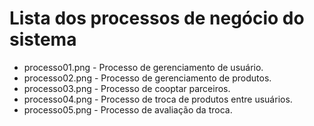 # Lista dos processos de negócio do sistema

* processo01.png - Processo de gerenciamento de usuário.
* processo02.png - Processo de gerenciamento de produtos.
* processo03.png - Processo de cooptar parceiros.
* processo04.png - Processo de troca de produtos entre usuários.
* processo05.png - Processo de avaliação da troca.



